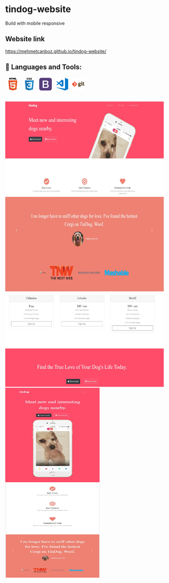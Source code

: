 # tindog-website
Build with mobile responsive
## Website link
https://mehmetcanboz.github.io/tindog-website/ 






## 🧰 Languages and Tools:
<p>
<img src="https://raw.githubusercontent.com/github/explore/80688e429a7d4ef2fca1e82350fe8e3517d3494d/topics/html/html.png" alt="html" height="40" style="vertical-align:top; margin:4px">
 <img src="https://raw.githubusercontent.com/github/explore/80688e429a7d4ef2fca1e82350fe8e3517d3494d/topics/css/css.png" alt="css" height="40" style="vertical-align:top; margin:4px">
 <img src="https://raw.githubusercontent.com/github/explore/80688e429a7d4ef2fca1e82350fe8e3517d3494d/topics/bootstrap/bootstrap.png" alt="bootstrap" height="40" style="vertical-align:top; margin:4px">
<img src="https://raw.githubusercontent.com/github/explore/80688e429a7d4ef2fca1e82350fe8e3517d3494d/topics/visual-studio-code/visual-studio-code.png" alt="VS Code" height="40" style="vertical-align:top; margin:4px">
<img src="https://raw.githubusercontent.com/github/explore/80688e429a7d4ef2fca1e82350fe8e3517d3494d/topics/git/git.png" alt="git" height="40" style="vertical-align:top; margin:4px">
</p>
<br>


<img src="images/tindog1.JPG" alt="Girl in a jacket" width="800" height="300">
<br>
<img src="images/tindog2.JPG" alt="Girl in a jacket" width="800" height="300">
<br>
<img src="images/tindog3.JPG" alt="Girl in a jacket" width="800" height="300">
<br>
<img src="images/tindog4.JPG" alt="Girl in a jacket" width="300" height="300">
<br>
<img src="images/tindog5.JPG" alt="Girl in a jacket" width="300" height="300">
